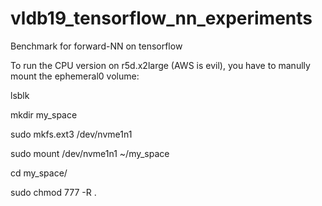 # vldb19_tensorflow_nn_experiments

Benchmark for forward-NN on tensorflow

To run the CPU version on r5d.x2large (AWS is evil), you have to manully mount the ephemeral0 volume:

lsblk

mkdir my_space

sudo mkfs.ext3 /dev/nvme1n1

sudo mount /dev/nvme1n1 ~/my_space

cd my_space/

sudo chmod 777 -R .
